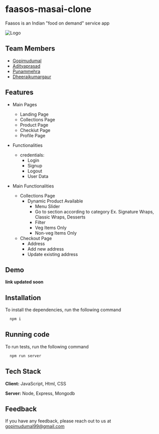 # faasos-masai-clone

Faasos is an Indian "food on demand" service app

![Logo](https://thegrapevine.co.in/images/clients/faasos.png)


## Team Members

- [Gopimudumal](https://www.github.com/gopimudumal99)
- [Adityaprasad](https://github.com/adityaprasad03cvcmsd)
- [Punammehra](https://github.com/Punammehra)
- [Dheerajkumargaur](https://github.com/dheerajkumargaur)


## Features

- Main Pages
    - Landing Page
    - Collections Page
    - Product Page
    - Checkiut Page
    - Profile Page

- Functionalities
   - credentials:
     - Login
     - Signup
     - Logout
     - User Data
- Main Functionalities
   - Collections Page
     - Dynamic Product Available
        - Menu Slider
        - Go to section according to category Ex. Signature Wraps, Classic Wraps, Desserts
        - Filter
        - Veg Items Only
        - Non-veg Items Only 
   - Checkout Page
        - Address
        - Add new address
        - Update existing address



## Demo

**link updated soon**


## Installation

To install the dependencies, run the following command

```bash
  npm i
```


## Running code

To run tests, run the following command

```bash
  npm run server
```


## Tech Stack

**Client:** JavaScript, Html, CSS

**Server:** Node, Express, Mongodb


## Feedback

If you have any feedback, please reach out to us at gopimudumal99@gmail.com


